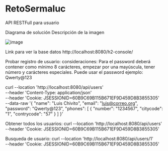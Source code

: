 # RetoSermaluc
API RESTFull para usuario

Diagrama de solución
Descripción de la imagen

![image](https://github.com/luchogb87/RetoSermaluc/assets/10896732/15e6120e-2ae7-4bc3-a700-18f1f43d8c63)



Link para ver la base datos
http://localhost:8080/h2-console/

Probar registro de usuario:
consideraciones: Para el password deberá contener como mínimo 8 carácteres, empezar por una mayúscula, tener número y carácteres especiales.
Puede usar el password ejemplo: Qwerty@123

curl --location 'http://localhost:8080/api/users' \
--header 'Content-Type: application/json' \
--header 'Cookie: JSESSIONID=60B9C69B115B671EF9D459D8B3855305' \
--data-raw '{
    "name": "Luis Chivito",
    "email": "luis@correo.org",
    "password": "Qwerty@123",
    "phones": [
        {
            "number": "1234567",
            "citycode": "1",
            "contrycode": "57"
        }
    ]
}'

Obtener todos los usuarios:
curl --location 'http://localhost:8080/api/users' \
--header 'Cookie: JSESSIONID=60B9C69B115B671EF9D459D8B3855305'

Busqueda de usuario: curl --location 'http://localhost:8080/api/users/1' \
--header 'Cookie: JSESSIONID=60B9C69B115B671EF9D459D8B3855305'

